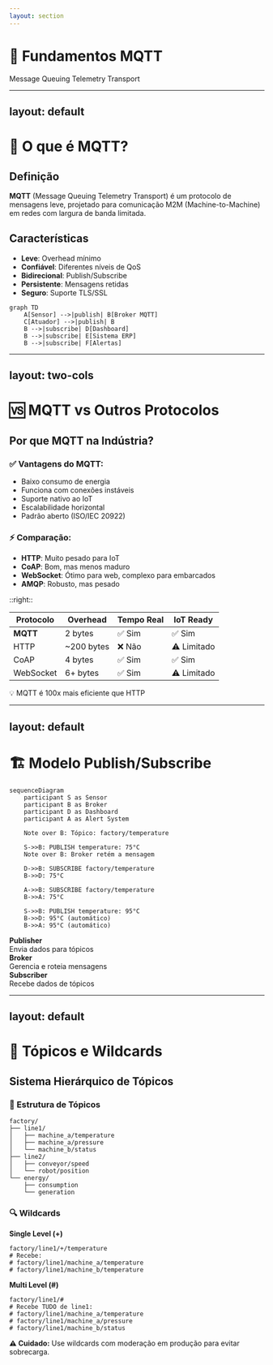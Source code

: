 ```yaml
---
layout: section
---
```


# 📡 Fundamentos MQTT

Message Queuing Telemetry Transport

---
layout: default
---

# 🤔 O que é MQTT?

<div class="grid grid-cols-2 gap-8 mt-8">

<div>

## Definição
**MQTT** (Message Queuing Telemetry Transport) é um protocolo de mensagens leve, projetado para comunicação M2M (Machine-to-Machine) em redes com largura de banda limitada.

## Características
- **Leve**: Overhead mínimo
- **Confiável**: Diferentes níveis de QoS
- **Bidirecional**: Publish/Subscribe
- **Persistente**: Mensagens retidas
- **Seguro**: Suporte TLS/SSL

</div>

<div class="flex flex-col justify-center">

```mermaid
graph TD
    A[Sensor] -->|publish| B[Broker MQTT]
    C[Atuador] -->|publish| B
    B -->|subscribe| D[Dashboard]
    B -->|subscribe| E[Sistema ERP]
    B -->|subscribe| F[Alertas]
```

</div>

</div>

---
layout: two-cols
---

# 🆚 MQTT vs Outros Protocolos

## Por que MQTT na Indústria?

<v-clicks>

### ✅ **Vantagens do MQTT:**
- Baixo consumo de energia
- Funciona com conexões instáveis
- Suporte nativo ao IoT
- Escalabilidade horizontal
- Padrão aberto (ISO/IEC 20922)

### ⚡ **Comparação:**
- **HTTP**: Muito pesado para IoT
- **CoAP**: Bom, mas menos maduro
- **WebSocket**: Ótimo para web, complexo para embarcados
- **AMQP**: Robusto, mas pesado

</v-clicks>

::right::

<div class="mt-8">

| Protocolo | Overhead | Tempo Real | IoT Ready |
|-----------|----------|------------|-----------|
| **MQTT**  | 2 bytes  | ✅ Sim     | ✅ Sim    |
| HTTP      | ~200 bytes | ❌ Não    | ⚠️ Limitado |
| CoAP      | 4 bytes  | ✅ Sim     | ✅ Sim    |
| WebSocket | 6+ bytes | ✅ Sim     | ⚠️ Limitado |

<div class="mt-6 text-sm opacity-70">
💡 MQTT é 100x mais eficiente que HTTP
</div>

</div>

---
layout: default
---

# 🏗️ Modelo Publish/Subscribe

<div class="flex justify-center mt-8">

```mermaid
sequenceDiagram
    participant S as Sensor
    participant B as Broker
    participant D as Dashboard
    participant A as Alert System
    
    Note over B: Tópico: factory/temperature
    
    S->>B: PUBLISH temperature: 75°C
    Note over B: Broker retém a mensagem
    
    D->>B: SUBSCRIBE factory/temperature
    B->>D: 75°C
    
    A->>B: SUBSCRIBE factory/temperature
    B->>A: 75°C
    
    S->>B: PUBLISH temperature: 95°C
    B->>D: 95°C (automático)
    B->>A: 95°C (automático)
```

</div>

<div class="mt-6 grid grid-cols-3 gap-4 text-sm">
<div class="p-3 bg-green-50 rounded">
<strong>Publisher</strong><br>
Envia dados para tópicos
</div>
<div class="p-3 bg-blue-50 rounded">
<strong>Broker</strong><br>
Gerencia e roteia mensagens
</div>
<div class="p-3 bg-purple-50 rounded">
<strong>Subscriber</strong><br>
Recebe dados de tópicos
</div>
</div>

---
layout: default
---

# 🎯 Tópicos e Wildcards

## Sistema Hierárquico de Tópicos

<div class="grid grid-cols-2 gap-8 mt-6">

<div>

### 📝 Estrutura de Tópicos
```
factory/
├── line1/
│   ├── machine_a/temperature
│   ├── machine_a/pressure
│   └── machine_b/status
├── line2/
│   ├── conveyor/speed
│   └── robot/position
└── energy/
    ├── consumption
    └── generation
```

</div>

<div>

### 🔍 Wildcards

**Single Level (+)**
```
factory/line1/+/temperature
# Recebe:
# factory/line1/machine_a/temperature
# factory/line1/machine_b/temperature
```

**Multi Level (#)**
```
factory/line1/#
# Recebe TUDO de line1:
# factory/line1/machine_a/temperature
# factory/line1/machine_a/pressure
# factory/line1/machine_b/status
```

</div>

</div>

<div class="mt-6 p-4 bg-yellow-50 rounded-lg">
<strong>⚠️ Cuidado:</strong> Use wildcards com moderação em produção para evitar sobrecarga.
</div>
